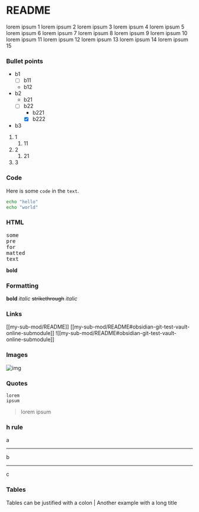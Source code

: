 # README

lorem ipsum 1
lorem ipsum 2
lorem ipsum 3
lorem ipsum 4
lorem ipsum 5
lorem ipsum 6
lorem ipsum 7
lorem ipsum 8
lorem ipsum 9
lorem ipsum 10
lorem ipsum 11
lorem ipsum 12
lorem ipsum 13
lorem ipsum 14
lorem ipsum 15

### Bullet points
* b1
	* [ ] b11
	* b12
* b2
	* b21
	* [ ] b22
		* b221
		* [x] b222
* b3

1. 1
	1. 11
2. 2
	1. 21
3. 3

### Code
Here is some `code` in the `text`.

```bash
echo "hello"
echo "world"
```

### HTML
<pre>some
pre
for
matted
text
</pre>

<b>bold</b>

### Formatting
**bold**
*italic*
~~strikethrough~~
_italic_

### Links
[[my-sub-mod/README]]
[[my-sub-mod/README#obsidian-git-test-vault-online-submodule]]
![[my-sub-mod/README#obsidian-git-test-vault-online-submodule]]

### Images
![img](https://history-computer.com/ModernComputer/Basis/images/Engelbart.jpg)

### Quotes

	lorem
	ipsum

> lorem
> ipsum

### h rule
a

---

b

***

c

### Tables
Tables can be justified with a colon | Another example with a long title
